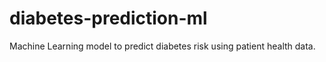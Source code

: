 # diabetes-prediction-ml
Machine Learning model to predict diabetes risk using patient health data.
